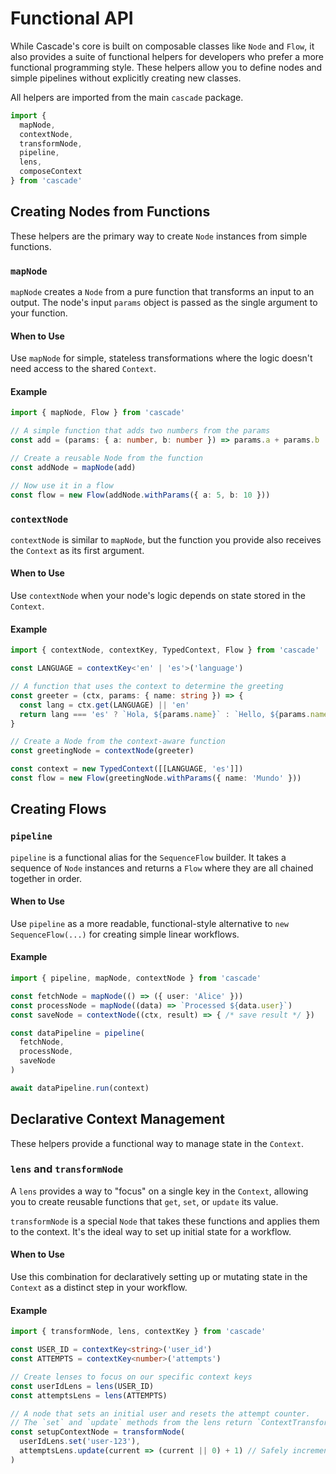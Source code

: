 # Functional API

While Cascade's core is built on composable classes like `Node` and `Flow`, it also provides a suite of functional helpers for developers who prefer a more functional programming style. These helpers allow you to define nodes and simple pipelines without explicitly creating new classes.

All helpers are imported from the main `cascade` package.

```typescript
import {
  mapNode,
  contextNode,
  transformNode,
  pipeline,
  lens,
  composeContext
} from 'cascade'
```

## Creating Nodes from Functions

These helpers are the primary way to create `Node` instances from simple functions.

### `mapNode`

`mapNode` creates a `Node` from a pure function that transforms an input to an output. The node's input `params` object is passed as the single argument to your function.

#### When to Use

Use `mapNode` for simple, stateless transformations where the logic doesn't need access to the shared `Context`.

#### Example

```typescript
import { mapNode, Flow } from 'cascade'

// A simple function that adds two numbers from the params
const add = (params: { a: number, b: number }) => params.a + params.b

// Create a reusable Node from the function
const addNode = mapNode(add)

// Now use it in a flow
const flow = new Flow(addNode.withParams({ a: 5, b: 10 }))
```

### `contextNode`

`contextNode` is similar to `mapNode`, but the function you provide also receives the `Context` as its first argument.

#### When to Use

Use `contextNode` when your node's logic depends on state stored in the `Context`.

#### Example

```typescript
import { contextNode, contextKey, TypedContext, Flow } from 'cascade'

const LANGUAGE = contextKey<'en' | 'es'>('language')

// A function that uses the context to determine the greeting
const greeter = (ctx, params: { name: string }) => {
  const lang = ctx.get(LANGUAGE) || 'en'
  return lang === 'es' ? `Hola, ${params.name}` : `Hello, ${params.name}`
}

// Create a Node from the context-aware function
const greetingNode = contextNode(greeter)

const context = new TypedContext([[LANGUAGE, 'es']])
const flow = new Flow(greetingNode.withParams({ name: 'Mundo' }))
```

## Creating Flows

### `pipeline`

`pipeline` is a functional alias for the `SequenceFlow` builder. It takes a sequence of `Node` instances and returns a `Flow` where they are all chained together in order.

#### When to Use

Use `pipeline` as a more readable, functional-style alternative to `new SequenceFlow(...)` for creating simple linear workflows.

#### Example

```typescript
import { pipeline, mapNode, contextNode } from 'cascade'

const fetchNode = mapNode(() => ({ user: 'Alice' }))
const processNode = mapNode((data) => `Processed ${data.user}`)
const saveNode = contextNode((ctx, result) => { /* save result */ })

const dataPipeline = pipeline(
  fetchNode,
  processNode,
  saveNode
)

await dataPipeline.run(context)
```

## Declarative Context Management

These helpers provide a functional way to manage state in the `Context`.

### `lens` and `transformNode`

A `lens` provides a way to "focus" on a single key in the `Context`, allowing you to create reusable functions that `get`, `set`, or `update` its value.

`transformNode` is a special `Node` that takes these functions and applies them to the context. It's the ideal way to set up initial state for a workflow.

#### When to Use

Use this combination for declaratively setting up or mutating state in the `Context` as a distinct step in your workflow.

#### Example

```typescript
import { transformNode, lens, contextKey } from 'cascade'

const USER_ID = contextKey<string>('user_id')
const ATTEMPTS = contextKey<number>('attempts')

// Create lenses to focus on our specific context keys
const userIdLens = lens(USER_ID)
const attemptsLens = lens(ATTEMPTS)

// A node that sets an initial user and resets the attempt counter.
// The `set` and `update` methods from the lens return `ContextTransform` functions.
const setupContextNode = transformNode(
  userIdLens.set('user-123'),
  attemptsLens.update(current => (current || 0) + 1) // Safely increments
)
```
